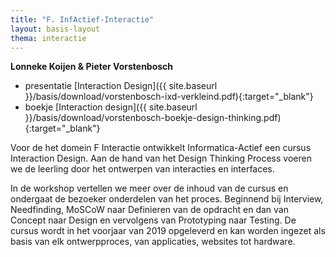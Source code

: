 ```yaml
---
title: "F. InfActief-Interactie"
layout: basis-layout
thema: interactie
---
```


**Lonneke Koijen & Pieter Vorstenbosch**

* presentatie [Interaction Design]({{ site.baseurl }}/basis/download/vorstenbosch-ixd-verkleind.pdf){:target="_blank"}
* boekje [Interaction design]({{ site.baseurl }}/basis/download/vorstenbosch-boekje-design-thinking.pdf){:target="_blank"}

Voor de het domein F Interactie ontwikkelt Informatica-Actief een cursus Interaction Design.
Aan de hand van het Design Thinking Process voeren we de leerling door het ontwerpen van interacties en interfaces.

In de workshop vertellen we meer over de inhoud van de cursus en ondergaat de bezoeker onderdelen van het proces.
Beginnend bij Interview, Needfinding, MoSCoW naar Definieren van de opdracht en dan van Concept naar Design en vervolgens van Prototyping naar Testing.
De cursus wordt in het voorjaar van 2019 opgeleverd en kan worden ingezet als basis van elk ontwerpproces,
van applicaties, websites tot hardware.
